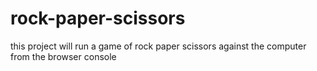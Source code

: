 # rock-paper-scissors

this project will run a game of rock paper scissors against the computer from the browser console
